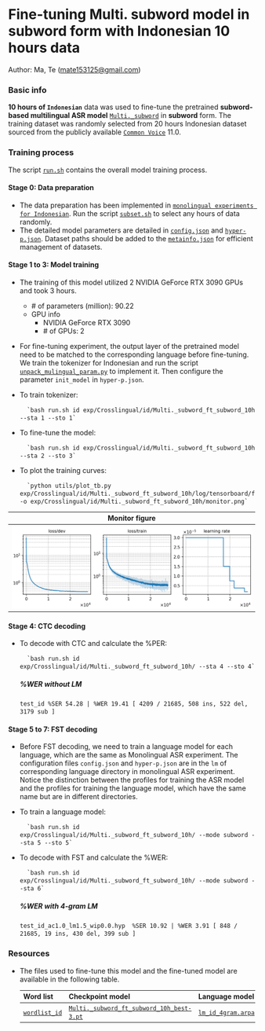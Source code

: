 # Fine-tuning Multi. subword model in subword form with Indonesian 10 hours data
Author: Ma, Te (mate153125@gmail.com)
### Basic info

__10 hours of `Indonesian`__ data was used to fine-tune the pretrained __subword-based multilingual ASR model__ [`Multi._subword`](../../../Multilingual/Multi._subword/readme.md) in __subword__ form. The training dataset was randomly selected from 20 hours Indonesian dataset sourced from the publicly available [`Common Voice`](https://commonvoice.mozilla.org/) 11.0. 


### Training process

The script [`run.sh`](../../../run.sh) contains the overall model training process.

#### Stage 0: Data preparation
* The data preparation has been implemented in [`monolingual experiments for Indonesian`](../../../Monolingual/id/Mono._phoneme_20h/readme.md). Run the script [`subset.sh`](../../../../local/tools/subset.sh) to select any hours of data randomly.
* The detailed model parameters are detailed in [`config.json`](config.json) and [`hyper-p.json`](hyper-p.json). Dataset paths should be added to the [`metainfo.json`](../../../data/metainfo.json) for efficient management of datasets.

#### Stage 1 to 3: Model training
* The training of this model utilized 2 NVIDIA GeForce RTX 3090 GPUs and took 3 hours. 
  * \# of parameters (million): 90.22
  * GPU info
      * NVIDIA GeForce RTX 3090
      * \# of GPUs: 2

* For fine-tuning experiment, the output layer of the pretrained model need to be matched to the corresponding language before fine-tuning. We train the tokenizer for Indonesian and run the script [`unpack_mulingual_param.py`](../../../../local/tools/unpack_mulingual_param.py) to implement it. Then configure the parameter `init_model` in `hyper-p.json`.

* To train tokenizer:

        `bash run.sh id exp/Crosslingual/id/Multi._subword_ft_subword_10h --sta 1 --sto 1`
* To fine-tune the model:

        `bash run.sh id exp/Crosslingual/id/Multi._subword_ft_subword_10h --sta 2 --sto 3`
* To plot the training curves:

        `python utils/plot_tb.py exp/Crosslingual/id/Multi._subword_ft_subword_10h/log/tensorboard/file -o exp/Crosslingual/id/Multi._subword_ft_subword_10h/monitor.png`

|     Monitor figure    |
|:-----------------------:|
|![tb-plot](./monitor.png)|

#### Stage 4: CTC decoding
* To decode with CTC and calculate the %PER:

        `bash run.sh id exp/Crosslingual/id/Multi._subword_ft_subword_10h/ --sta 4 --sto 4`

    ##### %WER without LM
    ```
    test_id %SER 54.28 | %WER 19.41 [ 4209 / 21685, 508 ins, 522 del, 3179 sub ]
    ```

#### Stage 5 to 7: FST decoding
* Before FST decoding, we need to train a language model for each language, which are the same as Monolingual ASR experiment. The configuration files `config.json` and `hyper-p.json` are in the `lm` of corresponding language directory in monolingual ASR experiment. Notice the distinction between the profiles for training the ASR model and the profiles for training the language model, which have the same name but are in different directories.
* To train a language model:

        `bash run.sh id exp/Crosslingual/id/Multi._subword_ft_subword_10h/ --mode subword --sta 5 --sto 5`

* To decode with FST and calculate the %WER:

        `bash run.sh id exp/Crosslingual/id/Multi._subword_ft_subword_10h/ --mode subword --sta 6`

    ##### %WER with 4-gram LM
    ```
    test_id_ac1.0_lm1.5_wip0.0.hyp  %SER 10.92 | %WER 3.91 [ 848 / 21685, 19 ins, 430 del, 399 sub ]
    ```

### Resources
* The files used to fine-tune this model and the fine-tuned model are available in the following table.

    | Word list | Checkpoint model | Language model | Tensorboard log |
    | ----------- | ----------- | ----------- | ----------- |
    | [`wordlist_id`](https://cat-ckpt.oss-cn-beijing.aliyuncs.com/cat-multilingual/cv-lang10/dict/id/wordlist_id) | [`Multi._subword_ft_subword_10h_best-3.pt`](https://cat-ckpt.oss-cn-beijing.aliyuncs.com/cat-multilingual/cv-lang10/exp/id/Multi._subword_ft_subword_10h_best-3.pt) | [`lm_id_4gram.arpa`](https://cat-ckpt.oss-cn-beijing.aliyuncs.com/cat-multilingual/cv-lang10/exp/id/lm_id_4gram.arpa) | [`tb_Multi._subword_ft_subword_10h`](https://cat-ckpt.oss-cn-beijing.aliyuncs.com/cat-multilingual/cv-lang10/exp/id/tb_log_Multi._subword_ft_subword_10h.tar.gz) |